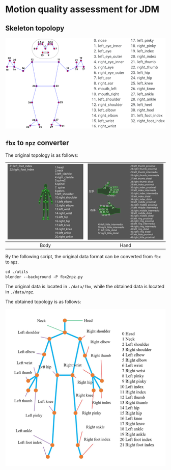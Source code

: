 # Motion quality assessment for JDM


## Skeleton topolopy

![](data/topology/pose_tracking_full_body_landmarks.png)


## `fbx` to `npz` converter

The original topology is as follows:

| ![](data/topology/skeleton_body.jpg) | ![](data/topology/skeleton_hand.jpg) |
| :----------------------------------: | :----------------------------------: |
|                 Body                 |                 Hand                 |

By the following script, the original data format can be converted from `fbx` to `npz`.

```shell script
cd ./utils
blender --background -P fbx2npz.py
```

The original data is located in `./data/fbx`, while the obtained data is located in `./data/npz`.

The obtained topology is as follows:

![](data/topology/topology.jpg)